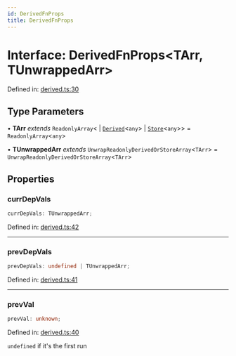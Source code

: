 ```yaml
---
id: DerivedFnProps
title: DerivedFnProps
---
```


<!-- DO NOT EDIT: this page is autogenerated from the type comments -->

# Interface: DerivedFnProps\<TArr, TUnwrappedArr\>

Defined in: [derived.ts:30](https://github.com/TanStack/store/blob/main/packages/store/src/derived.ts#L30)

## Type Parameters

• **TArr** *extends* `ReadonlyArray`\<
  \| [`Derived`](../../classes/derived.md)\<`any`\>
  \| [`Store`](../../classes/store.md)\<`any`\>\> = `ReadonlyArray`\<`any`\>

• **TUnwrappedArr** *extends* `UnwrapReadonlyDerivedOrStoreArray`\<`TArr`\> = `UnwrapReadonlyDerivedOrStoreArray`\<`TArr`\>

## Properties

### currDepVals

```ts
currDepVals: TUnwrappedArr;
```

Defined in: [derived.ts:42](https://github.com/TanStack/store/blob/main/packages/store/src/derived.ts#L42)

***

### prevDepVals

```ts
prevDepVals: undefined | TUnwrappedArr;
```

Defined in: [derived.ts:41](https://github.com/TanStack/store/blob/main/packages/store/src/derived.ts#L41)

***

### prevVal

```ts
prevVal: unknown;
```

Defined in: [derived.ts:40](https://github.com/TanStack/store/blob/main/packages/store/src/derived.ts#L40)

`undefined` if it's the first run
